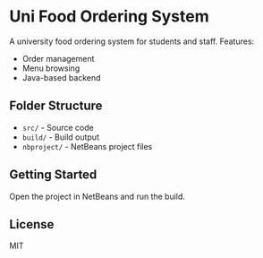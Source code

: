 # Uni Food Ordering System

A university food ordering system for students and staff. Features:
- Order management
- Menu browsing
- Java-based backend

## Folder Structure
- `src/` - Source code
- `build/` - Build output
- `nbproject/` - NetBeans project files

## Getting Started
Open the project in NetBeans and run the build.

## License
MIT
